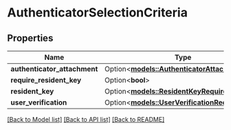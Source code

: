 # AuthenticatorSelectionCriteria

## Properties

Name | Type | Description | Notes
------------ | ------------- | ------------- | -------------
**authenticator_attachment** | Option<[**models::AuthenticatorAttachment**](AuthenticatorAttachment.md)> |  | [optional]
**require_resident_key** | Option<**bool**> |  | [optional]
**resident_key** | Option<[**models::ResidentKeyRequirement**](ResidentKeyRequirement.md)> |  | [optional]
**user_verification** | Option<[**models::UserVerificationRequirement**](UserVerificationRequirement.md)> |  | [optional]

[[Back to Model list]](../README.md#documentation-for-models) [[Back to API list]](../README.md#documentation-for-api-endpoints) [[Back to README]](../README.md)


